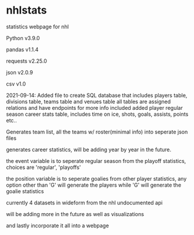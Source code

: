 # nhlstats
statistics webpage for nhl

Python v3.9.0

pandas v1.1.4

requests v2.25.0

json v2.0.9

csv v1.0

2021-09-14: Added file to create SQL database that includes players table, divisions table, teams table and venues table
  all tables are assigned relations and have endpoints for more info included
  added player regular season career stats table, includes time on ice, shots, goals, assists, points etc..


Generates team list, all the teams w/ roster(minimal info) into seperate json files

generates career statistics, will be adding year by year in the future.

the event variable is to seperate regular season from the playoff statistics, choices are 'regular', 'playoffs'

the position variable is to seperate goalies from other player statistics, any option other than 'G' will generate the players while
'G' will generate the goalie statistics

currently 4 datasets in wideform from the nhl undocumented api

will be adding more in the future as well as visualizations

and lastly incorporate it all into a webpage
